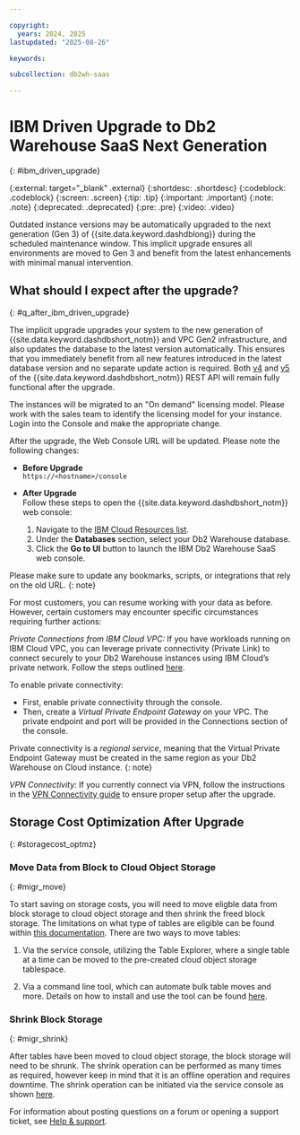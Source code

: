 ```yaml
---

copyright:
  years: 2024, 2025
lastupdated: "2025-08-26"

keywords:

subcollection: db2wh-saas

---
```


# IBM Driven Upgrade to Db2 Warehouse SaaS Next Generation 

{: #ibm_driven_upgrade}

 
{:external: target="_blank" .external}
{:shortdesc: .shortdesc}
{:codeblock: .codeblock}
{:screen: .screen}
{:tip: .tip}
{:important: .important}
{:note: .note}
{:deprecated: .deprecated}
{:pre: .pre}
{:video: .video}

Outdated instance versions may be automatically upgraded to the next generation (Gen 3) of {{site.data.keyword.dashdblong}} during the scheduled maintenance window. This implicit upgrade ensures all environments are moved to Gen 3 and benefit from the latest enhancements with minimal manual intervention.


## What should I expect after the upgrade?

{: #q_after_ibm_driven_upgrade}

The implicit upgrade upgrades your system to the new generation of {{site.data.keyword.dashdbshort_notm}} and VPC Gen2 infrastructure, and also updates the database to the latest version automatically. This ensures that you immediately benefit from all new features introduced in the latest database version and no separate update action is required. Both [v4](https://cloud.ibm.com/apidocs/db2-warehouse-on-cloud/db2-warehouse-on-cloud-v4) and [v5](https://cloud.ibm.com/apidocs/db2-warehouse-on-cloud/db2-warehouse-on-cloud-v5) of the {{site.data.keyword.dashdbshort_notm}} REST API will remain fully functional after the upgrade.

The instances will be migrated to an "On demand" licensing model. Please work with the sales team to identify the licensing model for your instance. Login into the Console and make the appropriate change.

After the upgrade, the Web Console URL will be updated. Please note the following changes:

- **Before Upgrade**  
  `https://<hostname>/console`

- **After Upgrade**  
 Follow these steps to open the {{site.data.keyword.dashdbshort_notm}}  web console:
  1. Navigate to the [IBM Cloud Resources list](https://cloud.ibm.com/resources).
  2. Under the **Databases** section, select your Db2 Warehouse database.
  3. Click the **Go to UI** button to launch the IBM Db2 Warehouse SaaS web console.

Please make sure to update any bookmarks, scripts, or integrations that rely on the old URL.
{: note}

For most customers, you can resume working with your data as before. However, certain customers may encounter specific circumstances requiring further actions:

*Private Connections from IBM Cloud VPC:* If you have workloads running on IBM Cloud VPC, you can leverage private connectivity (Private Link) to connect securely to your Db2 Warehouse instances using IBM Cloud’s private network. Follow the steps outlined [here](https://cloud.ibm.com/docs/Db2whc?topic=Db2whc-connect_options#connecting-to-db2-warehouse-on-cloud-with-private-link).

To enable private connectivity:

   * First, enable private connectivity through the console.
   * Then, create a *Virtual Private Endpoint Gateway* on your VPC. The private endpoint and port will be provided in the Connections section of the console.

Private connectivity is a *regional service*, meaning that the Virtual Private Endpoint Gateway must be created in the same region as your Db2 Warehouse on Cloud instance.
{: note}

*VPN Connectivity:* If you currently connect via VPN, follow the instructions in the [VPN Connectivity guide](https://cloud.ibm.com/docs/Db2whc?topic=Db2whc-connect_options#vpn) to ensure proper setup after the upgrade.

## Storage Cost Optimization After Upgrade

{: #storagecost_optmz}

### Move Data from Block to Cloud Object Storage

{: #migr_move}

To start saving on storage costs, you will need to move eligble data from block storage to cloud object storage and then shrink the freed block storage. The limitations on what type of tables are eligible can be found within [this documentation](https://www.ibm.com/docs/en/db2w-as-a-service?topic=support-restrictions-limitations). There are two ways to move tables:

1. Via the service console, utilizing the Table Explorer, where a single table at a time can be moved to the pre-created cloud object storage tablespace.

2. Via a command line tool, which can automate bulk table moves and more. Details on how to install and use the tool can be found [here](https://github.com/IBM/db2whmigratetocos).


### Shrink Block Storage

{: #migr_shrink}

After tables have been moved to cloud object storage, the block storage will need to be shrunk. The shrink operation can be performed as many times as required, however keep in mind that it is an offline operation and requires downtime. The shrink operation can be initiated via the service console as shown [here](https://cloud.ibm.com/docs/Db2whc?topic=Db2whc-scaling).

For information about posting questions on a forum or opening a support ticket, see [Help & support](/docs/Db2whc?topic=Db2whc-help_support).
